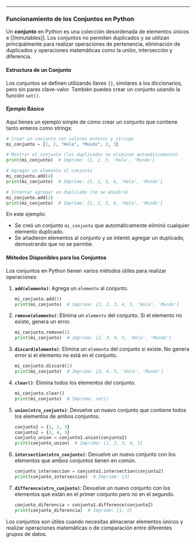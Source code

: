 ___
### Funcionamiento de los Conjuntos en Python

Un **conjunto** en Python es una colección desordenada de elementos únicos e [[Inmutables]]. Los conjuntos no permiten duplicados y se utilizan principalmente para realizar operaciones de pertenencia, eliminación de duplicados y operaciones matemáticas como la unión, intersección y diferencia.

#### **Estructura de un Conjunto**
Los conjuntos se definen utilizando llaves `{}`, similares a los diccionarios, pero sin pares clave-valor. También puedes crear un conjunto usando la función `set()`.

#### **Ejemplo Básico**
Aquí tienes un ejemplo simple de cómo crear un conjunto que contiene tanto enteros como strings:

```python
# Crear un conjunto con valores enteros y strings
mi_conjunto = {1, 2, "Hola", "Mundo", 2, 3}

# Mostrar el conjunto (los duplicados se eliminan automáticamente)
print(mi_conjunto)  # Imprime: {1, 2, 3, 'Hola', 'Mundo'}

# Agregar un elemento al conjunto
mi_conjunto.add(4)
print(mi_conjunto)  # Imprime: {1, 2, 3, 4, 'Hola', 'Mundo'}

# Intentar agregar un duplicado (no se añadirá)
mi_conjunto.add(2)
print(mi_conjunto)  # Imprime: {1, 2, 3, 4, 'Hola', 'Mundo'}
```

En este ejemplo:
- Se creó un conjunto `mi_conjunto` que automáticamente eliminó cualquier elemento duplicado.
- Se añadieron elementos al conjunto y se intentó agregar un duplicado, demostrando que no se permite.

#### **Métodos Disponibles para los Conjuntos**
Los conjuntos en Python tienen varios métodos útiles para realizar operaciones:

1. **`add(elemento)`**: Agrega un `elemento` al conjunto.

   ```python
   mi_conjunto.add(5)
   print(mi_conjunto)  # Imprime: {1, 2, 3, 4, 5, 'Hola', 'Mundo'}
   ```

2. **`remove(elemento)`**: Elimina un `elemento` del conjunto. Si el elemento no existe, genera un error.

   ```python
   mi_conjunto.remove(1)
   print(mi_conjunto)  # Imprime: {2, 3, 4, 5, 'Hola', 'Mundo'}
   ```

3. **`discard(elemento)`**: Elimina un `elemento` del conjunto si existe. No genera error si el elemento no está en el conjunto.

   ```python
   mi_conjunto.discard(2)
   print(mi_conjunto)  # Imprime: {3, 4, 5, 'Hola', 'Mundo'}
   ```

4. **`clear()`**: Elimina todos los elementos del conjunto.

   ```python
   mi_conjunto.clear()
   print(mi_conjunto)  # Imprime: set()
   ```

5. **`union(otro_conjunto)`**: Devuelve un nuevo conjunto que contiene todos los elementos de ambos conjuntos.

   ```python
   conjunto1 = {1, 2, 3}
   conjunto2 = {3, 4, 5}
   conjunto_union = conjunto1.union(conjunto2)
   print(conjunto_union)  # Imprime: {1, 2, 3, 4, 5}
   ```

6. **`intersection(otro_conjunto)`**: Devuelve un nuevo conjunto con los elementos que ambos conjuntos tienen en común.

   ```python
   conjunto_interseccion = conjunto1.intersection(conjunto2)
   print(conjunto_interseccion)  # Imprime: {3}
   ```

7. **`difference(otro_conjunto)`**: Devuelve un nuevo conjunto con los elementos que están en el primer conjunto pero no en el segundo.

   ```python
   conjunto_diferencia = conjunto1.difference(conjunto2)
   print(conjunto_diferencia)  # Imprime: {1, 2}
   ```

Los conjuntos son útiles cuando necesitas almacenar elementos únicos y realizar operaciones matemáticas o de comparación entre diferentes grupos de datos.